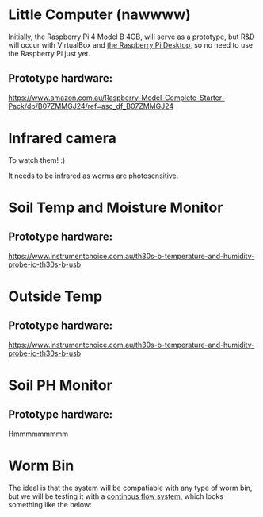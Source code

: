 # Little Computer (nawwww)

Initially, the Raspberry Pi 4 Model B 4GB, will serve as a prototype, but R&D will occur with VirtualBox and [the Raspberry Pi Desktop](https://www.raspberrypi.org/software/raspberry-pi-desktop/), so no need to use the Raspberry Pi just yet.

## Prototype hardware: 
https://www.amazon.com.au/Raspberry-Model-Complete-Starter-Pack/dp/B07ZMMGJ24/ref=asc_df_B07ZMMGJ24

# Infrared camera 

To watch them! :)

It needs to be infrared as worms are photosensitive.

# Soil Temp and Moisture Monitor
## Prototype hardware: 
https://www.instrumentchoice.com.au/th30s-b-temperature-and-humidity-probe-ic-th30s-b-usb

# Outside Temp
## Prototype hardware: 
https://www.instrumentchoice.com.au/th30s-b-temperature-and-humidity-probe-ic-th30s-b-usb

# Soil PH Monitor 
## Prototype hardware: 
Hmmmmmmmmm

# Worm Bin 

The ideal is that the system will be compatiable with any type of worm bin, but we will be testing it with a [continous flow system](https://urbanwormcompany.com/complete-guide-to-continuous-flow-vermicomposting/), which looks something like the below:

